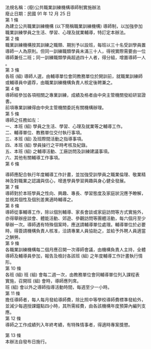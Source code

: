 法規名稱：(廢)公共職業訓練機構導師制實施辦法  
廢止日期：民國 91 年 12 月 25 日  
第 1 條  
為建立公共職業訓練機構 (以下簡稱職業訓練機構) 導師制，以加強參加  
職業訓練學員之生活、學習、心理及就業輔導，特訂定本辦法。  
第 2 條  
職業訓練機構按其訓練之職類、期別予以設班，每班以三十名受訓學員置  
導師一人為原則。但同一訓練職類學員未滿三十人，得視實際需要由一位  
導師兼任二班；同一訓練職類學員超過四十人者，得分組，增置導師一人  
。  
第 3 條  
各班 (組) 導師人選，由輔導單位會同教務單位於開訓前，就職業訓練師  
或輔導員中遴荐，由職業訓練機構負責人核定後聘兼之。  
第 4 條  
導師經參加各項相關之專業訓練，成績及格者由中央主管機關發給研習證  
書。  
前項專業訓練得由中央主管機關委託有關機構辦理。  
第 5 條  
導師之任務如左：  
一、本班 (組) 學員之生活、學習、心理及就業等之輔導工作。  
二、輔導單位、教務單位交付執行事項。  
三、本班 (組) 及班際間活動之指導事項。  
四、本班 (組) 學員操行之平時考核及紀錄。  
五、本班 (組) 之輔導活動、工廠訪問及訓練建議事項。  
六、其他有關輔導工作事項。  
第 6 條  


導師應配合執行年度輔導工作計畫，並加強受訓學員之職業倫理、敬業精  
神及對職業之認識與信心，增進學員學習興趣與身心健全發展。  
第 7 條  
導師對於本班學員之性向、興趣、專長、學習態度及家庭狀況應予瞭解，  
並視其個性及個別差異適時輔導之。  
第 8 條  
導師從事輔導工作，除以個別輔導、家長會談或家庭訪問等方式實施外，  
亦得舉辦座談會、體能活動、郊遊、參觀訪問等團體活動，每六個月至少  
舉辦一次。導師遇有特殊個案時，應送請輔導單位處理。輔導單位於必要  
時，得簽請機構負責人核准，洽請專業人員協助之，並給予外聘人員適當  
之酬勞。  
第 9 條  
各職業訓練機構每二個月應召開一次導師會議，由機構負責人主持，全體  
導師及輔導員參加，報告及檢討各該班 (組) 之年度輔導工作計畫執行情  
形。  
第 10 條  
各班 (組) 班 (組) 會每二週一次，由教務單位會同輔導單位列入課程表  
實施，召開班 (組) 會時，導師應列席。  
班 (組) 會以外之導師指導活動時間，每週至少一小時。  
第 11 條  
擔任導師者，每人每月發給導師費，除比照中等學校導師費標準發給外，  
並減少每週授課鐘點四小時，其所需經費，由各該機構年度預算內編列支  
應。  
第 12 條  
導師之工作成績列入年終考績，有特殊情事者，得適時專案獎懲。  


第 13 條  
本辦法自發布日施行。  


